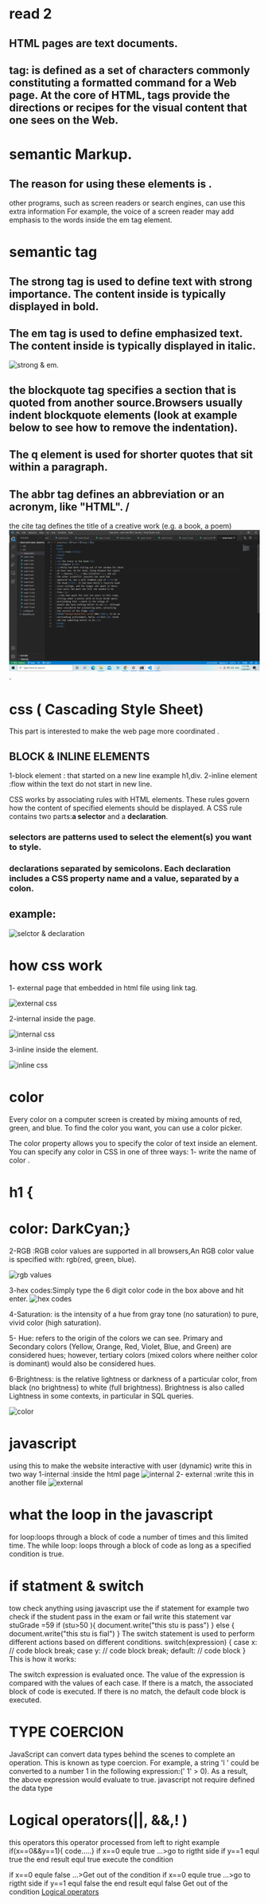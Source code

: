 # read 2
## HTML pages are text documents.
 ## tag: is defined as a set of characters commonly constituting a formatted command for a Web page. At the core of HTML, tags provide the directions or recipes for the visual content that one sees on the Web.
 # semantic Markup.
 ## The reason for using these elements is .
  other programs, such as screen readers or search engines, can use this extra information
  For example, the voice of a screen reader may add emphasis to the words inside the  em  tag element.
  # semantic tag
  
  ## The  strong tag is used to define text with strong importance. The content inside is typically displayed in bold.
  ## The  em tag is used to define emphasized text. The content inside is typically displayed in italic.

  ![strong & em](https://i.ytimg.com/vi/plxdX4wOtBY/maxresdefault.jpg).

  ## the blockquote tag specifies a section that is quoted from another source.Browsers usually indent blockquote elements (look at example below to see how to remove the indentation).
## The q element is used for shorter quotes that sit within a paragraph.
## The abbr tag defines an abbreviation or an acronym, like "HTML". /
 the cite tag defines the title of a creative work (e.g. a book, a poem)
![img code ](201/img2.png).
# css (	Cascading Style Sheet)
This part is interested to make the web page more coordinated .

## BLOCK & INLINE ELEMENTS
1-block element : that started on a new line example h1,div.
2-inline element :flow within the text do not start in new line.

CSS works by associating rules with HTML elements. These rules govern
how the content of specified elements should be displayed. A CSS rule
contains two parts:**a selector** and a **declaration**.
### selectors are patterns used to select the element(s) you want to style.
### declarations separated by semicolons. Each declaration includes a CSS property name and a value, separated by a colon.
## example:

![selctor & declaration](https://www.w3schools.com/css/selector.gif)
# how css work
1- external page that embedded in html file using link tag.

![external css](https://learnitanytime.com/wp-content/uploads/2014/05/External-link-CSS-300x152.jpg)

2-internal inside the page.

![internal css](https://codebridgeplus.com/wp-content/uploads/InternalCSSInternalstylingisdefinedinthe_head_sectionofanHTMLpageusinga_style_element..jpg)

3-inline inside the element.

![inline css](https://kloudrac.com/wp-content/uploads/2018/09/Screenshot_7-1.png)

# color
Every color on a computer screen is created by mixing amounts of red,
green, and blue. To find the color you want, you can use a color picker.

The color property allows you to specify the color of text inside an element. You can specify any color in CSS in one of three ways:
1- write the name of color .
# h1 {
# color: DarkCyan;}
2-RGB :RGB color values are supported in all browsers,An RGB color value is specified with: rgb(red, green, blue).


![rgb values](https://creativepro.com/wp-content/uploads/2015/09/CSS-code-mixed-color-models.jpg)

3-hex codes:Simply type the 6 digit color code in the box above and hit enter.
![hex codes](https://wilkesley.org/~ian/xah/emacs/i/emacs_hexcode_highlight_32718.png)

4-Saturation: is the intensity of a hue from gray tone (no saturation) to pure, vivid color (high saturation).


5- Hue: refers to the origin of the colors we can see. Primary and Secondary colors (Yellow, Orange, Red, Violet, Blue, and Green) are considered hues; however, tertiary colors (mixed colors where neither color is dominant) would also be considered hues.


6-Brightness: is the relative lightness or darkness of a particular color, from black (no brightness) to white (full brightness). Brightness is also called Lightness in some contexts, in particular in SQL queries.

![color](https://i.stack.imgur.com/xjgXX.jpg)
# javascript 
using this to make the website interactive with user (dynamic)
write this in two way 
1-internal :inside the html page
![internal](https://www.codegrepper.com/codeimages/insert-image-into-html-javascript.png)
2- external :write this in another file 
![external](https://i.stack.imgur.com/iF82j.jpg)
# what the loop in the javascript
for loop:loops through a block of code a number of times and this limited time.
The while loop: loops through a block of code as long as a specified condition is true.
# if statment & switch
tow check anything using javascript use the if statement for example two check if the student pass in the exam or fail write this statement
var stuGrade =59
if (stu>50 ){
document.write("this stu is pass")
} else {
document.write("this stu is fial")
}
The switch statement is used to perform different actions based on different conditions.
switch(expression) {
  case x:
    // code block
    break;
  case y:
    // code block
    break;
  default:
    // code block
}
This is how it works:

The switch expression is evaluated once.
The value of the expression is compared with the values of each case.
If there is a match, the associated block of code is executed.
If there is no match, the default code block is executed.
# TYPE COERCION
JavaScript can convert data
types behind the scenes to
complete an operation. This is
known as type coercion. For
example, a string 'l ' could be
converted to a number 1 in the
following expression:(' 1' > 0).
As a result, the above expression
would evaluate to true. 
javascript not require defined the data type
# Logical operators(||, &&,! )
this operators 
this operator processed from left to right
example 
if(x==0&&y==1){
code.....}
if x==0 equle true ...>go to rigtht side if y==1 equl  true the end result equl true execute the condition

if x==0 equle false  ...>Get out of the condition
if x==0 equle true ...>go to rigtht side if y==1 equl  false the end result equl false  Get out of the condition
[Logical operators](https://cnx.org/resources/0d6b87c996be8ae6d0efc70c073db6c59a8ce817/scr0360-02.jpg)





